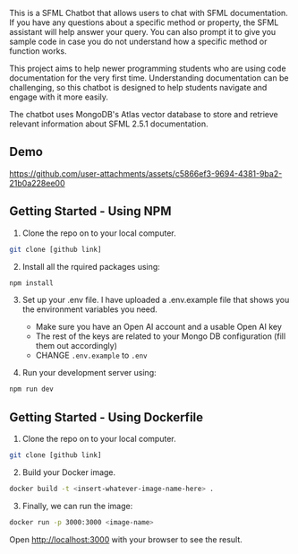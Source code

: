This is a SFML Chatbot that allows users to chat with SFML documentation. If you have any questions about a specific method or property, the SFML assistant will help answer your query. You can also prompt it to give you sample code in case you do not understand how a specific method or function works.

This project aims to help newer programming students who are using code documentation for the very first time. Understanding documentation can be challenging, so this chatbot is designed to help students navigate and engage with it more easily.

The chatbot uses MongoDB's Atlas vector database to store and retrieve relevant information about SFML 2.5.1 documentation. 

## Demo



https://github.com/user-attachments/assets/c5866ef3-9694-4381-9ba2-21b0a228ee00




## Getting Started - Using NPM

1. Clone the repo on to your local computer.

```bash
git clone [github link]
```
2. Install all the rquired packages using:

```bash
npm install
```
3. Set up your .env file. I have uploaded a .env.example file that shows you the environment variables you need.
   - Make sure you have an Open AI account and a usable Open AI key
   - The rest of the keys are related to your Mongo DB configuration (fill them out accordingly)
   - CHANGE ```.env.example``` to ```.env```

4. Run your development server using:

```bash
npm run dev
```

## Getting Started - Using Dockerfile

1. Clone the repo on to your local computer.

```bash
git clone [github link]
```
2. Build your Docker image. 

```bash
docker build -t <insert-whatever-image-name-here> .
```
3. Finally, we can run the image:

```bash
docker run -p 3000:3000 <image-name>
```

Open [http://localhost:3000](http://localhost:3000) with your browser to see the result.
